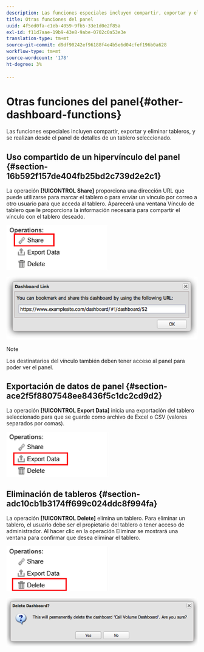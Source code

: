 ```yaml
---
description: Las funciones especiales incluyen compartir, exportar y eliminar tableros, y se realizan desde el panel de detalles de un tablero seleccionado.
title: Otras funciones del panel
uuid: 4f5ed0fa-c1eb-4059-9fb5-33e1d0e2f85a
exl-id: f11d7aae-19b9-43e8-9abe-0702c0a53e3e
translation-type: tm+mt
source-git-commit: d9df90242ef96188f4e4b5e6d04cfef196b0a628
workflow-type: tm+mt
source-wordcount: '178'
ht-degree: 3%

---
```


# Otras funciones del panel{#other-dashboard-functions}

Las funciones especiales incluyen compartir, exportar y eliminar tableros, y se realizan desde el panel de detalles de un tablero seleccionado.

## Uso compartido de un hipervínculo del panel {#section-16b592f157de404fb25bd2c739d2e2c1}

La operación **[!UICONTROL Share]** proporciona una dirección URL que puede utilizarse para marcar el tablero o para enviar un vínculo por correo a otro usuario para que acceda al tablero. Aparecerá una ventana Vínculo de tablero que le proporciona la información necesaria para compartir el vínculo con el tablero deseado.

![](assets/share.png)

![](assets/dashboard_link.png)

>[!NOTE]
>
>Los destinatarios del vínculo también deben tener acceso al panel para poder ver el panel.

## Exportación de datos de panel {#section-ace2f5f8807548ee8436f5c1dc2cd9d2}

La operación **[!UICONTROL Export Data]** inicia una exportación del tablero seleccionado para que se guarde como archivo de Excel o CSV (valores separados por comas).

![](assets/export_data.png)

## Eliminación de tableros {#section-adc10cb1b3174ff699c024ddc8f994fa}

La operación **[!UICONTROL Delete]** elimina un tablero. Para eliminar un tablero, el usuario debe ser el propietario del tablero o tener acceso de administrador. Al hacer clic en la operación Eliminar se mostrará una ventana para confirmar que desea eliminar el tablero.

![](assets/delete.png)

![](assets/delete2.png)
